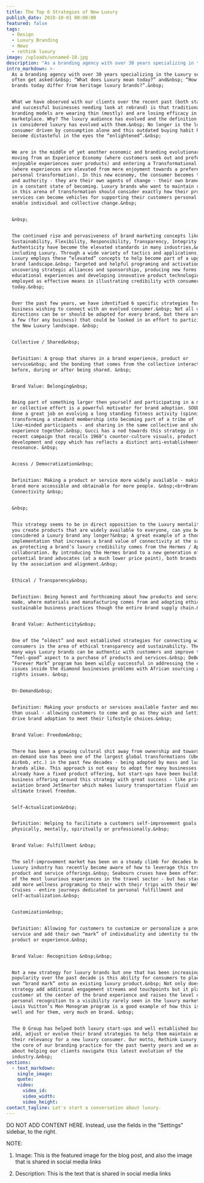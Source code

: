 ```yaml
---
title: The Top 6 Strategies of New Luxury
publish_date: 2018-10-01 00:00:00
featured: false
tags:
  - Design
  - Luxury Branding
  - News
  - rethink luxury
image: /uploads/unnamed-10.jpg
description: "As a branding agency with over 30 years specializing in the Luxury sector, we often get asked:\_ “What does Luxury mean today?” and\_ “How do luxury brands today differ from heritage luxury brands?”."
intro_markdown: >-
  As a branding agency with over 30 years specializing in the Luxury sector, we
  often get asked:&nbsp; “What does Luxury mean today?” and&nbsp; “How do luxury
  brands today differ from heritage luxury brands?”.&nbsp;


  What we have observed with our clients over the recent past (both start-ups
  and successful businesses needing look at rebrand) is that traditional luxury
  branding models are wearing thin (mostly) and are losing efficacy in today’s
  marketplace. Why? The luxury audience has evolved and the definition for what
  is considered luxury has evolved with them.&nbsp; No longer is the luxury
  consumer driven by consumption alone and this outdated buying habit has even
  become distasteful in the eyes the “enlightened”.&nbsp;


  We are in the middle of yet another economic and branding evolutionary shift:
  moving from an Experience Economy (where customers seek out and prefer
  enjoyable experiences over products) and entering a Transformational Economy
  (where experiences are elevated from mere enjoyment towards a preference for
  personal transformation). In this new economy, the consumer becomes the expert
  and authority - they are their own agents of change - their own brand that’s
  in a constant state of becoming. Luxury brands who want to maintain relevancy
  in this arena of transformation should consider exactly how their products and
  services can become vehicles for supporting their customers personal brand and
  enable individual and collective change.&nbsp;


  &nbsp;


  The continued rise and pervasiveness of brand marketing concepts like
  Sustainability, Flexibility, Responsibility, Transparency, Integrity and
  Authenticity have become the elevated standards in many industries,&nbsp;
  including Luxury. Through a wide variety of tactics and applications, New
  Luxury employs these “elevated” concepts to help become part of a upgraded
  brand landscape.&nbsp; Targeted and helpful programing and activations,
  uncovering strategic alliances and sponsorships, producing new forms of
  educational experiences and developing innovative product technologies are all
  employed as effective means in illustrating credibility with consumers
  today.&nbsp;


  Over the past few years, we have identified 6 specific strategies for Luxury
  business wishing to connect with an evolved consumer.&nbsp; Not all of these
  directions can be or should be adapted for every brand, but there are at least
  a few (for any business) that could be looked in an effort to participate in
  the New Luxury landscape. &nbsp;


  Collective / Shared&nbsp;


  Definition: A group that shares in a brand experience, product or
  service&nbsp; and the bonding that comes from the collective interaction
  before, during or after being shared. &nbsp;


  Brand Value: Belonging&nbsp;


  Being part of something larger then yourself and participating in a movement
  or collective effort is a powerful motivator for brand adoption. SOULCYCLE has
  done a great job on evolving a long standing fitness activity (spinning) and
  transforming a standard membership into becoming part of a tribe of
  like-minded participants - and sharing in the same collective and shared
  experience together.&nbsp; Gucci has a nod towards this strategy in their
  recent campaign that recalls 1960’s counter-culture visuals, product
  development and copy which has reflects a distinct anti-establishment
  resonance. &nbsp;


  Access / Democratization&nbsp;


  Definition: Making a product or service more widely available - making your
  brand more accessible and obtainable for more people. &nbsp;<br>Brand Value:
  Connectivity &nbsp;


  &nbsp;


  This strategy seems to be in direct opposition to the Luxury mentality - if
  you create products that are widely available to everyone, can you be
  considered a Luxury brand any longer?&nbsp; A great example of a thoughtful
  implementation that increases a brand value of connectivity at the same time
  as protecting a brand’s luxury credibility comes from the Hermes / Apple Watch
  collaboration. By introducing the Hermes brand to a new generation of
  potential brand advocates (at a much lower price point), both brands benefited
  by the association and alignment.&nbsp;


  Ethical / Transparency&nbsp;


  Definition: Being honest and forthcoming about how products and services are
  made, where materials and manufacturing comes from and adopting ethical and
  sustainable business practices though the entire brand supply chain.&nbsp;


  Brand Value: Authenticity&nbsp;


  One of the “oldest” and most established strategies for connecting with aware
  consumers is the area of ethical transparency and sustainability. There are
  many ways Luxury brands can be authentic with customers and improve the
  “feel-good” aspect to a purchase of products and services.&nbsp; DeBeers
  “Forever Mark” program has been wildly successful in addressing the ethical
  issues inside the diamond businesses problems with African sourcing and human
  rights issues. &nbsp;


  On-Demand&nbsp;


  Definition: Making your products or services available faster and more readily
  than usual - allowing customers to come and go as they wish and letting them
  drive brand adoption to meet their lifestyle choices.&nbsp;


  Brand Value: Freedom&nbsp;


  There has been a growing cultural shit away from ownership and towards
  on-demand use has been one of the largest global transformations (Uber, Lyft,
  Airbnb, etc.) in the past few decades - being adopted by mass and luxury
  brands alike. This approach is not easy to adopt for many businesses that
  already have a fixed product offering, but start-ups have been building their
  business offering around this strategy with great success - like private
  aviation brand JetSmarter which makes luxury transportation fluid and provides
  ultimate travel freedom.


  Self-Actualization&nbsp;


  Definition: Helping to facilitate a customers self-improvement goals -
  physically, mentally, spiritually or professionally.&nbsp;


  Brand Value: Fulfillment &nbsp;


  The self-improvement market has been on a steady climb for decades but the
  Luxury industry has recently become aware of how to leverage this trend within
  product and service offerings.&nbsp; Seabourn cruses have been offering some
  of the most luxurious experiences in the travel sector - but has started to
  add more wellness programing to their with their trips with their Wellness
  Cruises - entire journeys dedicated to personal fulfillment and
  self-actualization.&nbsp;


  Customization&nbsp;


  Definition: Allowing for customers to customize or personalize a product or
  service and add their own “mark” of individuality and identity to the finished
  product or experience.&nbsp;


  Brand Value: Recognition &nbsp;&nbsp;


  Not a new strategy for luxury brands but one that has been increasing in
  popularity over the past decade is this ability for consumers to place their
  own “brand mark” onto an existing luxury product.&nbsp; Not only does this
  strategy add additional engagement streams and touchpoints but it places the
  customer at the center of the brand experience and raises the level of
  personal recognition to a visibility rarely seen in the luxury market.&nbsp;
  Louis Vuitton’s Mon Monogram program is a good example of how this is done
  well and for them, very much on brand. &nbsp;


  The O Group has helped both luxury start-ups and well established business
  add, adjust or evolve their brand strategies to help them maintain and realize
  their relevancy for a new luxury consumer. Our motto, Rethink Luxury, has been
  the core of our branding practice for the past twenty years and we are excited
  about helping our clients navigate this latest evolution of the
  industry.&nbsp;
sections:
  - text_markdown:
    single_image:
    quote:
    video:
      video_id:
      video_width:
      video_height:
contact_tagline: Let's start a conversation about luxury.
---
```


DO NOT ADD CONTENT HERE. Instead, use the fields in the "Settings" sidebar, to the right.

NOTE:

1. Image: This is the featured image for the blog post, and also the image that is shared in social media links

2. Description: This is the text that is shared in social media links